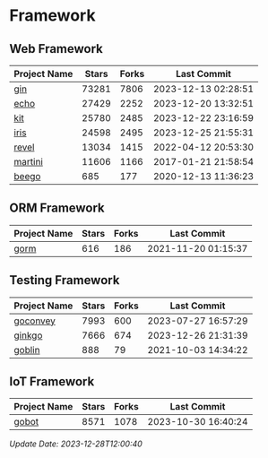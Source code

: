 # Framework

## Web Framework
| Project Name | Stars | Forks | Last Commit |
| ------------ | ----- | ----- | ----------- |
| [gin](https://github.com/gin-gonic/gin) | 73281 | 7806 | 2023-12-13 02:28:51 |
| [echo](https://github.com/labstack/echo) | 27429 | 2252 | 2023-12-20 13:32:51 |
| [kit](https://github.com/go-kit/kit) | 25780 | 2485 | 2023-12-22 23:16:59 |
| [iris](https://github.com/kataras/iris) | 24598 | 2495 | 2023-12-25 21:55:31 |
| [revel](https://github.com/revel/revel) | 13034 | 1415 | 2022-04-12 20:53:30 |
| [martini](https://github.com/go-martini/martini) | 11606 | 1166 | 2017-01-21 21:58:54 |
| [beego](https://github.com/astaxie/beego) | 685 | 177 | 2020-12-13 11:36:23 |

## ORM Framework
| Project Name | Stars | Forks | Last Commit |
| ------------ | ----- | ----- | ----------- |
| [gorm](https://github.com/jinzhu/gorm) | 616 | 186 | 2021-11-20 01:15:37 |

## Testing Framework
| Project Name | Stars | Forks | Last Commit |
| ------------ | ----- | ----- | ----------- |
| [goconvey](https://github.com/smartystreets/goconvey) | 7993 | 600 | 2023-07-27 16:57:29 |
| [ginkgo](https://github.com/onsi/ginkgo) | 7666 | 674 | 2023-12-26 21:31:39 |
| [goblin](https://github.com/franela/goblin) | 888 | 79 | 2021-10-03 14:34:22 |

## IoT Framework
| Project Name | Stars | Forks | Last Commit |
| ------------ | ----- | ----- | ----------- |
| [gobot](https://github.com/hybridgroup/gobot) | 8571 | 1078 | 2023-10-30 16:40:24 |

*Update Date: 2023-12-28T12:00:40*